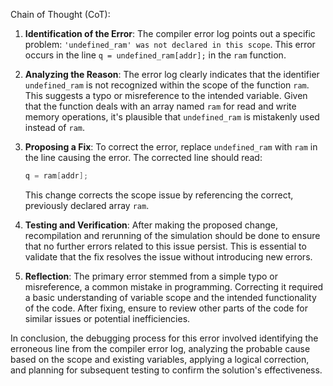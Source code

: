 Chain of Thought (CoT):

1. **Identification of the Error**:
   The compiler error log points out a specific problem: `'undefined_ram' was not declared in this scope`. This error occurs in the line `q = undefined_ram[addr];` in the `ram` function.

2. **Analyzing the Reason**:
   The error log clearly indicates that the identifier `undefined_ram` is not recognized within the scope of the function `ram`. This suggests a typo or misreference to the intended variable. Given that the function deals with an array named `ram` for read and write memory operations, it's plausible that `undefined_ram` is mistakenly used instead of `ram`.

3. **Proposing a Fix**:
   To correct the error, replace `undefined_ram` with `ram` in the line causing the error. The corrected line should read:
   ```cpp
   q = ram[addr];
   ```
   This change corrects the scope issue by referencing the correct, previously declared array `ram`.

4. **Testing and Verification**:
   After making the proposed change, recompilation and rerunning of the simulation should be done to ensure that no further errors related to this issue persist. This is essential to validate that the fix resolves the issue without introducing new errors.

5. **Reflection**:
   The primary error stemmed from a simple typo or misreference, a common mistake in programming. Correcting it required a basic understanding of variable scope and the intended functionality of the code. After fixing, ensure to review other parts of the code for similar issues or potential inefficiencies.

In conclusion, the debugging process for this error involved identifying the erroneous line from the compiler error log, analyzing the probable cause based on the scope and existing variables, applying a logical correction, and planning for subsequent testing to confirm the solution's effectiveness.